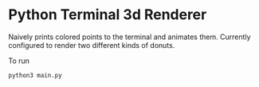 # Python Terminal 3d Renderer

Naively prints colored points to the terminal and animates them. Currently configured to render two different kinds of donuts.

To run
```
python3 main.py
```